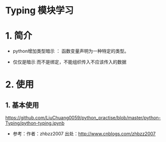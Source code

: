 # Typing 模块学习

# 1. 简介

* python增加类型暗示 ： 函数变量声明为一种特定的类型。

* 仅仅是暗示 而不是绑定，不能组织传入不应该传入的数据

# 2. 使用

## 1. 基本使用

https://github.com/LiuChuang0059/python_practise/blob/master/python-Typing/python-typing.ipynb

* 参考：作者：zhbzz2007 出处：http://www.cnblogs.com/zhbzz2007 
